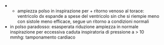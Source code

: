 - - ampiezza polso in inspirazione per + ritorno venoso al torace: ventricolo dx espande a spese del ventricolo sin che si riempie meno con sistole meno efficace, segue un ritorno a condizioni normali
- in polso paradosso: esasperata riduzione ampiezza in normale inspirazione per eccessiva caduta inspiratoria di pressione a > 10 mmhg: tamponamento cardiaco